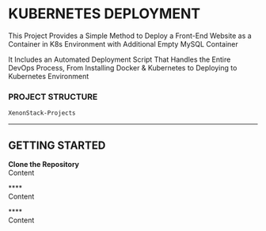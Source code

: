 # KUBERNETES DEPLOYMENT

This Project Provides a Simple Method to Deploy a Front-End Website as a Container in K8s Environment with Additional Empty MySQL Container

It Includes an Automated Deployment Script That Handles the Entire DevOps Process, From Installing Docker & Kubernetes to Deploying to Kubernetes Environment

### PROJECT STRUCTURE

```bash
XenonStack-Projects
```

---

## GETTING STARTED

**Clone the Repository** <br>
  Content

**** <br>
  Content

**** <br>
  Content
